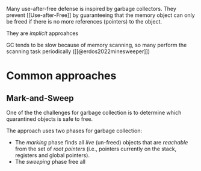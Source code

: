 Many use-after-free defense is inspired by garbage collectors. They prevent [[Use-after-Free]] by guaranteeing that the memory object can only be freed if there is no more references (pointers) to the object. 

They are *implicit* approahces

GC tends to be slow because of memory scanning, so many perform the scanning task periodically ([[@erdos2022minesweeper]])

# Common approaches
## Mark-and-Sweep
One of the the challenges for garbage collection is to determine which quarantined objects is safe to free.

The  approach uses two phases for garbage collection: 
- The *marking* phase finds all *live* (un-freed) objects that are *reachable* from the set of *root pointers* (i.e., pointers currently on the stack, registers and global pointers).
- The *sweeping* phase free all


